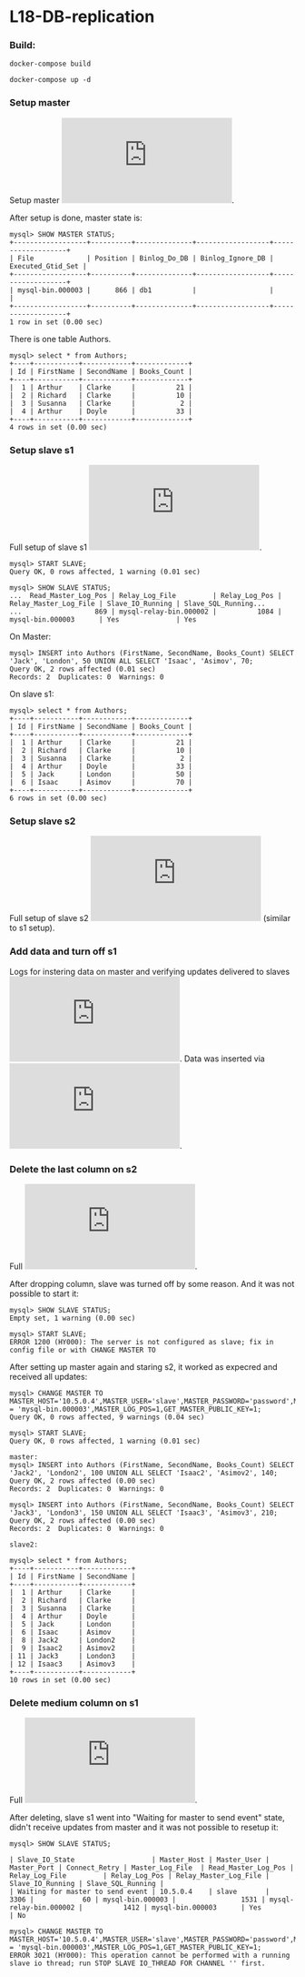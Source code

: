# L18-DB-replication
 
### Build:
```
docker-compose build

docker-compose up -d
```

### Setup master

Setup master ![master.log](https://github.com/GrigoriyYepick/L18-DB-replication/blob/main/setup_logs/logs_master.txt).

After setup is done, master state is:

```
mysql> SHOW MASTER STATUS;
+------------------+----------+--------------+------------------+-------------------+
| File             | Position | Binlog_Do_DB | Binlog_Ignore_DB | Executed_Gtid_Set |
+------------------+----------+--------------+------------------+-------------------+
| mysql-bin.000003 |      866 | db1          |                  |                   |
+------------------+----------+--------------+------------------+-------------------+
1 row in set (0.00 sec)
```

There is one table Authors.
```
mysql> select * from Authors;
+----+-----------+------------+-------------+
| Id | FirstName | SecondName | Books_Count |
+----+-----------+------------+-------------+
|  1 | Arthur    | Clarke     |          21 |
|  2 | Richard   | Clarke     |          10 |
|  3 | Susanna   | Clarke     |           2 |
|  4 | Arthur    | Doyle      |          33 |
+----+-----------+------------+-------------+
4 rows in set (0.00 sec)
```

### Setup slave s1

Full setup of slave s1 ![s1.log](https://github.com/GrigoriyYepick/L18-DB-replication/blob/main/setup_logs/logs_s1.txt).
```
mysql> START SLAVE;
Query OK, 0 rows affected, 1 warning (0.01 sec)

mysql> SHOW SLAVE STATUS;
...  Read_Master_Log_Pos | Relay_Log_File         | Relay_Log_Pos | Relay_Master_Log_File | Slave_IO_Running | Slave_SQL_Running...
...                  869 | mysql-relay-bin.000002 |          1084 | mysql-bin.000003      | Yes              | Yes
```

On Master:
```
mysql> INSERT into Authors (FirstName, SecondName, Books_Count) SELECT 'Jack', 'London', 50 UNION ALL SELECT 'Isaac', 'Asimov', 70;
Query OK, 2 rows affected (0.01 sec)
Records: 2  Duplicates: 0  Warnings: 0
```

On slave s1:
```
mysql> select * from Authors;
+----+-----------+------------+-------------+
| Id | FirstName | SecondName | Books_Count |
+----+-----------+------------+-------------+
|  1 | Arthur    | Clarke     |          21 |
|  2 | Richard   | Clarke     |          10 |
|  3 | Susanna   | Clarke     |           2 |
|  4 | Arthur    | Doyle      |          33 |
|  5 | Jack      | London     |          50 |
|  6 | Isaac     | Asimov     |          70 |
+----+-----------+------------+-------------+
6 rows in set (0.00 sec)
```

### Setup slave s2

Full setup of slave s2 ![s2.log](https://github.com/GrigoriyYepick/L18-DB-replication/blob/main/setup_logs/logs_s2.txt) (similar to s1 setup).

### Add data and turn off s1

Logs for instering data on master and verifying updates delivered to slaves ![add_data.log](https://github.com/GrigoriyYepick/L18-DB-replication/blob/main/setup_logs/add_data.txt).
Data was inserted via ![add_values.sql](https://github.com/GrigoriyYepick/L18-DB-replication/blob/main/add_values.sql).

### Delete the last column on s2

Full ![log](https://github.com/GrigoriyYepick/L18-DB-replication/blob/main/setup_logs/drop_column_s1.txt).

After dropping column, slave was turned off by some reason. And it was not possible to start it:
```
mysql> SHOW SLAVE STATUS;
Empty set, 1 warning (0.00 sec)

mysql> START SLAVE;
ERROR 1200 (HY000): The server is not configured as slave; fix in config file or with CHANGE MASTER TO
```

After setting up master again and staring s2, it worked as expecred and received all updates:
```
mysql> CHANGE MASTER TO MASTER_HOST='10.5.0.4',MASTER_USER='slave',MASTER_PASSWORD='password',MASTER_LOG_FILE = 'mysql-bin.000003',MASTER_LOG_POS=1,GET_MASTER_PUBLIC_KEY=1;
Query OK, 0 rows affected, 9 warnings (0.04 sec)

mysql> START SLAVE;
Query OK, 0 rows affected, 1 warning (0.01 sec)

master:
mysql> INSERT into Authors (FirstName, SecondName, Books_Count) SELECT 'Jack2', 'London2', 100 UNION ALL SELECT 'Isaac2', 'Asimov2', 140;
Query OK, 2 rows affected (0.00 sec)
Records: 2  Duplicates: 0  Warnings: 0

mysql> INSERT into Authors (FirstName, SecondName, Books_Count) SELECT 'Jack3', 'London3', 150 UNION ALL SELECT 'Isaac3', 'Asimov3', 210;
Query OK, 2 rows affected (0.00 sec)
Records: 2  Duplicates: 0  Warnings: 0

slave2:

mysql> select * from Authors;
+----+-----------+------------+
| Id | FirstName | SecondName |
+----+-----------+------------+
|  1 | Arthur    | Clarke     |
|  2 | Richard   | Clarke     |
|  3 | Susanna   | Clarke     |
|  4 | Arthur    | Doyle      |
|  5 | Jack      | London     |
|  6 | Isaac     | Asimov     |
|  8 | Jack2     | London2    |
|  9 | Isaac2    | Asimov2    |
| 11 | Jack3     | London3    |
| 12 | Isaac3    | Asimov3    |
+----+-----------+------------+
10 rows in set (0.00 sec)
```

### Delete medium column on s1

Full ![log](https://github.com/GrigoriyYepick/L18-DB-replication/blob/main/setup_logs/drop_column_s1.txt).

After deleting, slave s1 went into "Waiting for master to send event" state, didn't receive updates from master and it was not possible to resetup it:
```
mysql> SHOW SLAVE STATUS;

| Slave_IO_State                   | Master_Host | Master_User | Master_Port | Connect_Retry | Master_Log_File  | Read_Master_Log_Pos | Relay_Log_File         | Relay_Log_Pos | Relay_Master_Log_File | Slave_IO_Running | Slave_SQL_Running |
| Waiting for master to send event | 10.5.0.4    | slave       |        3306 |            60 | mysql-bin.000003 |                1531 | mysql-relay-bin.000002 |          1412 | mysql-bin.000003      | Yes              | No

mysql> CHANGE MASTER TO MASTER_HOST='10.5.0.4',MASTER_USER='slave',MASTER_PASSWORD='password',MASTER_LOG_FILE = 'mysql-bin.000003',MASTER_LOG_POS=1,GET_MASTER_PUBLIC_KEY=1;
ERROR 3021 (HY000): This operation cannot be performed with a running slave io thread; run STOP SLAVE IO_THREAD FOR CHANNEL '' first.
```




